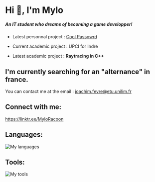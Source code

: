 # Hi 👋, I'm Mylo
##### An IT student who dreams of becoming a game developper!

- Latest personnal project : [Cool Passowrd](https://github.com/MyloRaccoon/CoolPassword)

- Current academic project : UPCI for Indre

- Latest academic project : **Raytracing in C++**

## I'm currently searching for an "alternance" in france.
You can contact me at the email : joachim.fevre@etu.unilim.fr

## Connect with me:
https://linktr.ee/MyloRacoon


## Languages:
![My languages](https://skillicons.dev/icons?i=python,rust,lua,java,kotlin,cpp,c,bash,php,html,css,javascript)


## Tools:
![My tools](https://skillicons.dev/icons?i=godot,sublime,vscode,discord,github,git,windows,linux)
